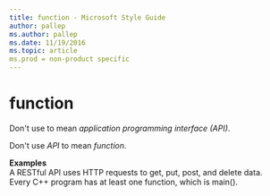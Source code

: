 ```yaml
---
title: function - Microsoft Style Guide
author: pallep
ms.author: pallep
ms.date: 11/19/2016
ms.topic: article
ms.prod = non-product specific
---
```


# function

Don't use to mean *application programming interface (API)*. 

Don't use *API* to mean *function*. 

**Examples**  
A RESTful API uses HTTP requests to get, put, post, and delete data.  
Every C++ program has at least one function, which is main().
